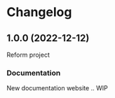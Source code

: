 # Changelog

## 1.0.0 (2022-12-12)

Reform project

### Documentation

New documentation website .. WIP

